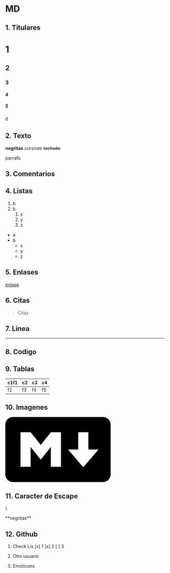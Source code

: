 # MD
## 1. Titulares
# 1
## 2
### 3
#### 4
##### 5
###### 6
## 2. Texto
**negritas**
*cursivas*
~~tachado~~

parrafo

## 3. Comentarios
<!--Comentarios-->
## 4. Listas
1. b
2. b
    1. x
    2. y
    3. z
* a
* b
    * x
    * y
    * z
## 5. Enlases
[enlase](../README.md "markdown")
## 6. Citas
> Citas
## 7. Linea
___
## 8. Codigo

## 9. Tablas
|c1f1|c2|c3|c4|
|--|--|--|--|
|f2|f3|f4|f5|
## 10. Imagenes
![enlase](../img/markdown.png "markdown")
## 11. Caracter de Escape
\\

\*\*negritas\*\*
## 12. Github
1. Check Lis
[x] 1
[x] 2
[ ] 3
2. Otro usuario

3. Emoticons
